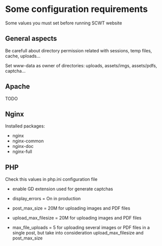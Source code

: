 # Some configuration requirements 

Some values you must set before running SCWT website

## General aspects

Be carefull about directory permission related with sessions, temp files, cache, uploads...

Set www-data as owner of directories: uploads, assets/imgs, assets/pdfs, captcha...



## Apache

TODO



## Nginx

Installed packages:

* nginx
* nginx-common
* nginx-doc
* nginx-full





## PHP

Check this values in php.ini configuration file

- enable GD extension used for generate captchas

- display_errors = On  in production

- post_max_size = 20M  for uploading images and PDF files

- upload_max_filesize = 20M for uploading images and PDF files

- max_file_uploads = 5 for uploading several images or PDF files in a single post, but take into consideration upload_max_filesize and post_max_size

  ​